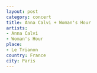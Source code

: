```yaml
---
layout: post
category: concert
title: Anna Calvi + Woman's Hour
artists: 
- Anna Calvi
- Woman's Hour
place: 
- Le Trianon
country: France
city: Paris
---
```


